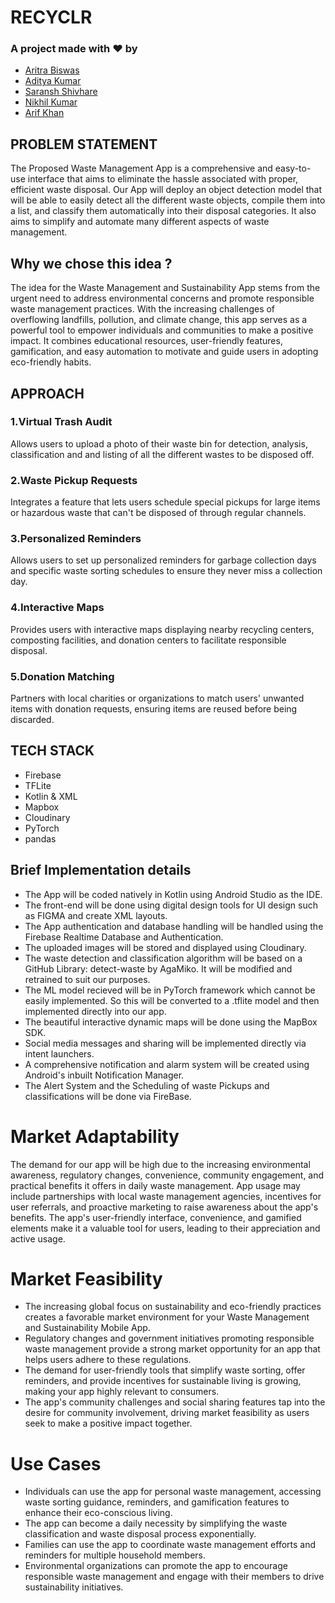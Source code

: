 
# RECYCLR
### A project made with ❤️ by 
* [Aritra Biswas](https://github.com/AritraBiswas9788)
* [Aditya Kumar](https://github.com/ak79036)
* [Saransh Shivhare](https://github.com/saranshs17)
* [Nikhil Kumar](https://github.com/mNik033)
* [Arif Khan](https://github.com/ARIF01KHAN)

## PROBLEM STATEMENT 
The Proposed Waste Management App is a comprehensive and easy-to-use interface that aims to eliminate the hassle associated with proper, efficient waste disposal. Our App will deploy an object detection model that will be able to easily detect all the different waste objects, compile them into a list, and classify them automatically into their disposal categories. It also aims to simplify and automate many different aspects of waste management.
## Why we chose this idea ?
The idea for the Waste Management and Sustainability App stems from the urgent need to address environmental concerns and promote responsible waste management practices. With the increasing challenges of overflowing landfills, pollution, and climate change, this app serves as a powerful tool to empower individuals and communities to make a positive impact. It combines educational resources, user-friendly features, gamification, and easy automation to motivate and guide users in adopting eco-friendly habits.
## APPROACH 
 ### 1.Virtual Trash Audit
 Allows users to upload a photo of their waste bin for detection, analysis, classification and and listing of all the different wastes to be disposed off. 
 ### 2.Waste Pickup Requests
 Integrates a feature that lets users schedule special pickups for large items or hazardous waste that can't be disposed of through regular channels. 
 ### 3.Personalized Reminders
 Allows users to set up personalized reminders for garbage collection days and specific waste sorting schedules to ensure they never miss a collection day. 
 ### 4.Interactive Maps
 Provides users with interactive maps displaying nearby recycling centers, composting facilities, and donation centers to facilitate responsible disposal.
 ### 5.Donation Matching
 Partners with local charities or organizations to match users' unwanted items with donation requests, ensuring items are reused before being discarded.
 
 ## TECH STACK 
* Firebase
* TFLite
* Kotlin & XML
* Mapbox
* Cloudinary
* PyTorch
* pandas
  
## Brief Implementation details
* The App will be coded natively in Kotlin using
Android Studio as the IDE.
* The front-end will be done using digital
design tools for UI design such as FIGMA and
create XML layouts.
* The App authentication and database
handling will be handled using the Firebase
Realtime Database and Authentication.
* The uploaded images will be stored and
displayed using Cloudinary.
* The waste detection and classification
algorithm will be based on a GitHub Library:
detect-waste by AgaMiko. It will be modified
and retrained to suit our purposes.
* The ML model recieved will be in PyTorch
framework which cannot be easily
implemented. So this will be converted to a
.tflite model and then implemented directly
into our app.
* The beautiful interactive dynamic maps will be done
using the MapBox SDK.
* Social media messages and sharing will be
implemented directly via intent launchers.
* A comprehensive notification and alarm system will
be created using Android's inbuilt Notification
Manager.
* The Alert System and the Scheduling of waste
Pickups and classifications will be done via FireBase.
 

# Market Adaptability

The demand for our app will be high due to the
increasing environmental awareness, regulatory
changes, convenience, community engagement,
and practical benefits it offers in daily waste
management.
App usage may include partnerships with local
waste management agencies, incentives for user
referrals, and proactive marketing to raise
awareness about the app's benefits.
The app's user-friendly interface, convenience,
and gamified elements make it a valuable tool for
users, leading to their appreciation and active
usage.

# Market Feasibility

* The increasing global focus on sustainability and
eco-friendly practices creates a favorable market
environment for your Waste Management and
Sustainability Mobile App.
* Regulatory changes and government initiatives
promoting responsible waste management provide
a strong market opportunity for an app that helps
users adhere to these regulations.
* The demand for user-friendly tools that simplify
waste sorting, offer reminders, and provide
incentives for sustainable living is growing, making
your app highly relevant to consumers.
* The app's community challenges and social
sharing features tap into the desire for community
involvement, driving market feasibility as users
seek to make a positive impact together.

# Use Cases

* Individuals can use the app for personal waste
management, accessing waste sorting guidance,
reminders, and gamification features to enhance their
eco-conscious living.
* The app can become a daily necessity by simplifying
the waste classification and waste disposal process
exponentially.
* Families can use the app to coordinate waste
management efforts and reminders for multiple
household members.
* Environmental organizations can promote the app to
encourage responsible waste management and
engage with their members to drive sustainability
initiatives.

